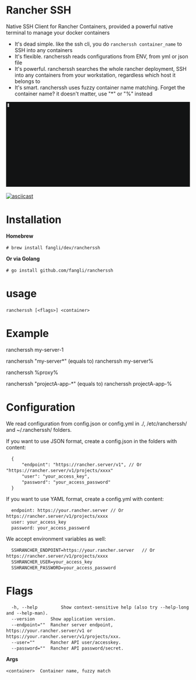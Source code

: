Rancher SSH
===========

Native SSH Client for Rancher Containers, provided a powerful native terminal to manage your docker containers

  * It's dead simple. like the ssh cli, you do `rancherssh container_name` to SSH into any containers
  * It's flexible. rancherssh reads configurations from ENV, from yml or json file
  * It's powerful. rancherssh searches the whole rancher deployment, SSH into any containers from your workstation, regardless which host it belongs to
  * It's smart. rancherssh uses fuzzy container name matching. Forget the container name? it doesn't matter, use "*" or "%" instead

[![asciicast](demo.gif)](https://asciinema.org/a/83555)

[![asciicast](https://asciinema.org/a/83555.png)](https://asciinema.org/a/83555)

Installation
============

**Homebrew**

`# brew install fangli/dev/rancherssh`


**Or via Golang**

`# go install github.com/fangli/rancherssh`



usage
=====

`rancherssh [<flags>] <container>`

Example
=======

  rancherssh my-server-1
  
  rancherssh "my-server*"  (equals to) rancherssh my-server%
  
  rancherssh %proxy%
  
  rancherssh "projectA-app-*" (equals to) rancherssh projectA-app-%

Configuration
=============

  We read configuration from config.json or config.yml in ./, /etc/rancherssh/ and ~/.rancherssh/ folders.

  If you want to use JSON format, create a config.json in the folders with content:

      {
          "endpoint": "https://rancher.server/v1", // Or "https://rancher.server/v1/projects/xxxx"
          "user": "your_access_key",
          "password": "your_access_password"
      }

  If you want to use YAML format, create a config.yml with content:

      endpoint: https://your.rancher.server // Or https://rancher.server/v1/projects/xxxx
      user: your_access_key
      password: your_access_password

  We accept environment variables as well:

      SSHRANCHER_ENDPOINT=https://your.rancher.server   // Or https://rancher.server/v1/projects/xxxx
      SSHRANCHER_USER=your_access_key
      SSHRANCHER_PASSWORD=your_access_password


Flags
=====

      -h, --help         Show context-sensitive help (also try --help-long and --help-man).
      --version      Show application version.
      --endpoint=""  Rancher server endpoint, https://your.rancher.server/v1 or https://your.rancher.server/v1/projects/xxx.
      --user=""      Rancher API user/accesskey.
      --password=""  Rancher API password/secret.

**Args**

`<container>  Container name, fuzzy match`
